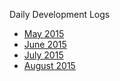 Daily Development Logs

-   [May 2015](User:Bhollister/DevLogMay2015.md)
-   [June 2015](User:Bhollister/DevLogJune2015.md)
-   [July 2015](User:Bhollister/DevLogJuly2015.md)
-   [August 2015](User:Bhollister/DevLogAug2015.md)
